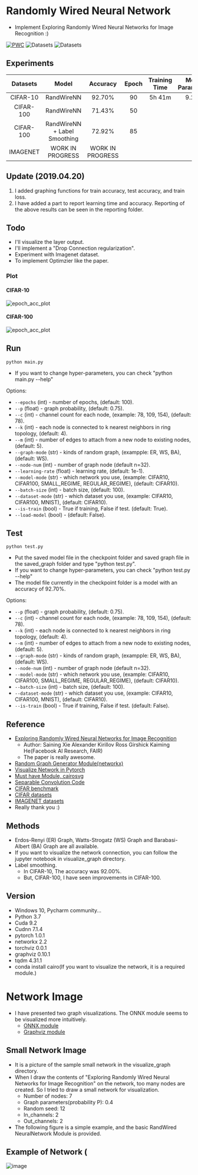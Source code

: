 # Randomly Wired Neural Network
- Implement Exploring Randomly Wired Neural Networks for Image Recognition :)

[![PWC](https://img.shields.io/endpoint.svg?url=https://paperswithcode.com/badge/exploring-randomly-wired-neural-networks-for/image-classification-imagenet-image-reco)](https://paperswithcode.com/sota/image-classification-imagenet-image-reco?p=exploring-randomly-wired-neural-networks-for) ![Datasets](https://img.shields.io/badge/Dataset-CIFAR--10-brightgreen.svg) ![Datasets](https://img.shields.io/badge/Dataset-CIFAR--100-green.svg)

## Experiments
| Datasets | Model | Accuracy | Epoch | Training Time | Model Parameters |
| :---: | :---: | :---: | :---: | :---: | :---: |
CIFAR-10 | RandWireNN | 92.70% | 90 | 5h 41m | 9.27M
CIFAR-100 | RandWireNN | 71.43% | 50
CIFAR-100 | RandWireNN + Label Smoothing | 72.92% | 85
IMAGENET | WORK IN PROGRESS | WORK IN PROGRESS

## Update (2019.04.20)
1. I added graphing functions for train accuracy, test accuracy, and train loss.
2. I have added a part to report learning time and accuracy. Reporting of the above results can be seen in the reporting folder.

## Todo
  - I'll visualize the layer output.
  - I'll implement a "Drop Connection regularization".
  - Experiment with Imagenet dataset.
  - To implement Optimzier like the paper.

### Plot
#### CIFAR-10
![epoch_acc_plot](https://user-images.githubusercontent.com/22078438/56430039-05cd4800-6300-11e9-8aa4-aac8038dbf9e.png)

#### CIFAR-100
![epoch_acc_plot](https://user-images.githubusercontent.com/22078438/56254892-8a03ad80-60fd-11e9-96c3-a0d25f980c6f.png)


## Run
```
python main.py
```
- If you want to change hyper-parameters, you can check "python main.py --help"

Options:
- `--epochs` (int) - number of epochs, (default: 100).
- `--p` (float) - graph probability, (default: 0.75).
- `--c` (int) - channel count for each node, (example: 78, 109, 154), (default: 78).
- `--k` (int) - each node is connected to k nearest neighbors in ring topology, (default: 4).
- `--m` (int) - number of edges to attach from a new node to existing nodes, (default: 5).
- `--graph-mode` (str) - kinds of random graph, (exampple: ER, WS, BA), (default: WS).
- `--node-num` (int) - number of graph node (default n=32).
- `--learning-rate` (float) - learning rate, (default: 1e-1).
- `--model-mode` (str) - which network you use, (example: CIFAR10, CIFAR100, SMALL_REGIME, REGULAR_REGIME), (default: CIFAR10).
- `--batch-size` (int) - batch size, (default: 100).
- `--dataset-mode` (str) - which dataset you use, (example: CIFAR10, CIFAR100, MNIST), (default: CIFAR10).
- `--is-train` (bool) - True if training, False if test. (default: True).
- `--load-model` (bool) - (default: False).

## Test
```
python test.py
```
- Put the saved model file in the checkpoint folder and saved graph file in the saved_graph folder and type "python test.py".
- If you want to change hyper-parameters, you can check "python test.py --help"
- The model file currently in the checkpoint folder is a model with an accuracy of 92.70%.

Options:
- `--p` (float) - graph probability, (default: 0.75).
- `--c` (int) - channel count for each node, (example: 78, 109, 154), (default: 78).
- `--k` (int) - each node is connected to k nearest neighbors in ring topology, (default: 4).
- `--m` (int) - number of edges to attach from a new node to existing nodes, (default: 5).
- `--graph-mode` (str) - kinds of random graph, (exampple: ER, WS, BA), (default: WS).
- `--node-num` (int) - number of graph node (default n=32).
- `--model-mode` (str) - which network you use, (example: CIFAR10, CIFAR100, SMALL_REGIME, REGULAR_REGIME), (default: CIFAR10).
- `--batch-size` (int) - batch size, (default: 100).
- `--dataset-mode` (str) - which dataset you use, (example: CIFAR10, CIFAR100, MNIST), (default: CIFAR10).
- `--is-train` (bool) - True if training, False if test. (default: False).

## Reference
- [Exploring Randomly Wired Neural Networks for Image Recognition](https://arxiv.org/pdf/1904.01569.pdf)
  - Author: Saining Xie Alexander Kirillov Ross Girshick Kaiming He(Facebook AI Research, FAIR)
  - The paper is really awesome.
- [Random Graph Generator Module(networkx)](https://networkx.github.io/documentation/networkx-1.10/reference/generators.html)
- [Visualize Network in Pytorch](https://github.com/szagoruyko/pytorchviz)
- [Must have Module, cairosvg](https://cairosvg.org/)
- [Separable Convolution Code](https://github.com/tstandley/Xception-PyTorch/blob/master/xception.py)
- [CIFAR benchmark](https://github.com/kuangliu/pytorch-cifar)
- [CIFAR datasets](https://www.cs.toronto.edu/~kriz/cifar.html)
- [IMAGENET datasets](http://www.image-net.org/)
- Really thank you :)

## Methods
- Erdos-Renyi (ER) Graph, Watts-Strogatz (WS) Graph and Barabasi-Albert (BA) Graph are all available.
- If you want to visualize the network connection, you can follow the jupyter notebook in visualize_graph directory.
- Label smoothing.
  - In CIFAR-10, The accuracy was 92.00%.
  - But, CIFAR-100, I have seen improvements in CIFAR-100.

## Version
- Windows 10, Pycharm community...
- Python 3.7
- Cuda 9.2
- Cudnn 7.1.4
- pytorch 1.0.1
- networkx 2.2
- torchviz 0.0.1
- graphviz 0.10.1
- tqdm 4.31.1
- conda install cairo(If you want to visualize the network, it is a required module.)

# Network Image
- I have presented two graph visualizations. The ONNX module seems to be visualized more intuitively.
  - [ONNX module](https://github.com/leaderj1001/RandWireNN/tree/master/visualize_graph/ONNX_module)
  - [Graphviz module](https://github.com/leaderj1001/RandWireNN/tree/master/visualize_graph/graphviz_module)

## Small Network Image
- It is a picture of the sample small network in the visualize_graph directory.
- When I draw the contents of "Exploring Randomly Wired Neural Networks for Image Recognition" on the network, too many nodes are created. So I tried to draw a small network for visualization.
  - Number of nodes: 7
  - Graph parameters(probability P): 0.4
  - Random seed: 12
  - In_channels: 2
  - Out_channels: 2
- The following figure is a simple example, and the basic RandWired NeuralNetwork Module is provided.

## Example of Network (
![image](https://user-images.githubusercontent.com/22078438/55872389-d1eb7780-5bc7-11e9-95a6-7e053cefd1be.png)

